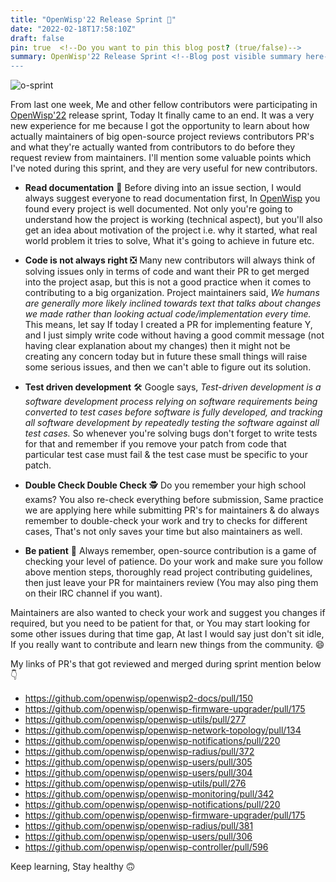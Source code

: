 ```yaml
---
title: "OpenWisp'22 Release Sprint 🚀"
date: "2022-02-18T17:58:10Z"
draft: false
pin: true  <!--Do you want to pin this blog post? (true/false)-->
summary: OpenWisp'22 Release Sprint <!--Blog post visible summary here-->
--- 
```

<!--Blog content-->

![o-sprint](https://user-images.githubusercontent.com/56113566/154739652-d72ca1ef-c67f-4822-be90-666fcb5681cc.jpeg)

From last one week, Me and other fellow contributors were participating in [OpenWisp'22](https://openwisp.org/) release sprint, Today It finally came to an end. It was a very new experience for me because I got the opportunity to learn about how actually maintainers of big open-source project reviews contributors PR's and what they're actually wanted from contributors to do before they request review from maintainers. I'll mention some valuable points which I've noted during this sprint, and they are very useful for new contributors.

- **Read documentation** 📃 Before diving into an issue section, I would always suggest everyone to read documentation first, In [OpenWisp](https://openwisp.org/) you found every project is well documented. Not only you're going to understand how the project is working (technical aspect), but you'll also get an idea about motivation of the project i.e. why it started, what real world problem it tries to solve, What it's going to achieve in future etc.

- **Code is not always right** ❎  Many new contributors will always think of solving issues only in terms of code and want their PR to get merged into the project asap, but this is not a good practice when it comes to contributing to a big organization. Project maintainers said, _We humans are generally more likely inclined towards text that talks about changes we made rather than looking actual code/implementation every time._ This means, let say If today I created a PR for implementing feature Y, and I just simply write code without having a good commit message (not having clear explanation about my changes) then it might not be creating any concern today but in future these small things will raise some serious issues, and then we can't able to figure out its solution.

- **Test driven development** 🛠  Google says, _Test-driven development is a software development process relying on software requirements being converted to test cases before software is fully developed, and tracking all software development by repeatedly testing the software against all test cases._ So whenever you're solving bugs don't forget to write tests for that and remember if you remove your patch from code that particular test case must fail & the test case must be specific to your patch.

- **Double Check Double Check** 🕵 Do you remember your high school exams? You also re-check everything before submission, Same practice we are applying here while submitting PR's for maintainers & do always remember to double-check your work and try to checks for different cases, That's not only saves your time but also maintainers as well.

- **Be patient** 🙂 Always remember, open-source contribution is a game of checking your level of patience. Do your work and make sure you follow above mention steps, thoroughly read project contributing guidelines, then just leave your PR for maintainers review (You may also ping them on their IRC channel if you want).

Maintainers are also wanted to check your work and suggest you changes if required, but you need to be patient for that, or You may start looking for some other issues during that time gap,  At last I would say just don't sit idle, If you really want to contribute and learn new things from the community. 😄


My links of PR's that got reviewed and merged during sprint mention below 👇

  - https://github.com/openwisp/openwisp2-docs/pull/150
  - https://github.com/openwisp/openwisp-firmware-upgrader/pull/175
  - https://github.com/openwisp/openwisp-utils/pull/277
  - https://github.com/openwisp/openwisp-network-topology/pull/134
  - https://github.com/openwisp/openwisp-notifications/pull/220
  - https://github.com/openwisp/openwisp-radius/pull/372
  - https://github.com/openwisp/openwisp-users/pull/305
  - https://github.com/openwisp/openwisp-users/pull/304
  - https://github.com/openwisp/openwisp-utils/pull/276
  - https://github.com/openwisp/openwisp-monitoring/pull/342
  - https://github.com/openwisp/openwisp-notifications/pull/220
  - https://github.com/openwisp/openwisp-firmware-upgrader/pull/175
  - https://github.com/openwisp/openwisp-radius/pull/381
  - https://github.com/openwisp/openwisp-users/pull/306
  - https://github.com/openwisp/openwisp-controller/pull/596

Keep learning, Stay healthy 🙃 

